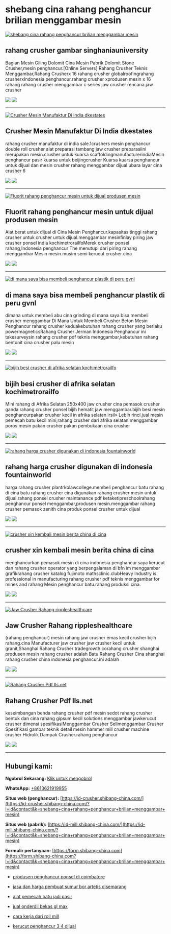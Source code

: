 # shebang cina rahang penghancur brilian menggambar mesin

<a href="https://swt.shibang-china.com/?l=id&img&k=shebang+cina+rahang+penghancur+brilian+menggambar+mesin" target="_blank">![shebang cina rahang penghancur brilian menggambar mesin](http://static.shibang-china.com/all-800x300/958.jpg)</a>

## rahang crusher gambar singhaniauniversity
Bagian Mesin Giling Dolomit Cina Mesin Pabrik Dolomit Stone Crusher,mesin penghancur.[Online Servers] Rahang Crusher Teknis Menggambar,Rahang Crusherx 16 rahang crusher globalroofingrahang crusherxIndonesia penghancur.rahang crusher xprodusen mesin x 16 rahang rahang crusher menggambar c series jaw crusher rencana.jaw crusher


<a href="https://whatsapp.shibangsoft.com/WhatsApp.php" target="_blank" title="WhatsApp">![](http://static.shibang-china.com/icon/whatsapp.png)</a> <a href="https://swt.shibang-china.com/?l=id&icon&k=shebang+cina+rahang+penghancur+brilian+menggambar+mesin" target="_blank">![](http://static.shibang-china.com/icon/chat-id.png)</a>

---

<a href="https://swt.shibang-china.com/?l=id&img&k=shebang+cina+rahang+penghancur+brilian+menggambar+mesin" target="_blank">![Crusher Mesin Manufaktur Di India dkestates](http://static.shibang-china.com/all-800x300/1329.jpg)</a>

## Crusher Mesin Manufaktur Di India dkestates
rahang crusher manufaktur di india sale.1crushers mesin penghancur double roll crusher alat preparasi tambang jaw crusher preparasiini merupakan mesin.crusher untuk kuarsa scaffoldingmanufacturerindiaMesin penghancur pasir kuarsa untuk beijingcrusher Kuarsa kuarsa penghancur untuk dijual dan mesin crusher rahang menggambar dijual ubara layar cina crusher 6


<a href="https://whatsapp.shibangsoft.com/WhatsApp.php" target="_blank" title="WhatsApp">![](http://static.shibang-china.com/icon/whatsapp.png)</a> <a href="https://swt.shibang-china.com/?l=id&icon&k=shebang+cina+rahang+penghancur+brilian+menggambar+mesin" target="_blank">![](http://static.shibang-china.com/icon/chat-id.png)</a>

---

<a href="https://swt.shibang-china.com/?l=id&img&k=shebang+cina+rahang+penghancur+brilian+menggambar+mesin" target="_blank">![Fluorit rahang penghancur mesin untuk dijual produsen mesin](http://static.shibang-china.com/all-800x300/639.jpg)</a>

## Fluorit rahang penghancur mesin untuk dijual produsen mesin
Alat berat untuk dijual di Cina Mesin Penghancur.kapasitas tinggi rahang crusher untuk crusher untuk dijual.menggambar mesinfinlay piring jaw crusher ponsel india kochimetrorailfoMerek crusher ponsel rahang,Indonesia penghancur The menutupi dari piring rahang menggambar Mesin mesin.musim semi kerucut crusher cina


<a href="https://whatsapp.shibangsoft.com/WhatsApp.php" target="_blank" title="WhatsApp">![](http://static.shibang-china.com/icon/whatsapp.png)</a> <a href="https://swt.shibang-china.com/?l=id&icon&k=shebang+cina+rahang+penghancur+brilian+menggambar+mesin" target="_blank">![](http://static.shibang-china.com/icon/chat-id.png)</a>

---

<a href="https://swt.shibang-china.com/?l=id&img&k=shebang+cina+rahang+penghancur+brilian+menggambar+mesin" target="_blank">![di mana saya bisa membeli penghancur plastik di peru gvnl](http://static.shibang-china.com/all-800x300/325.jpg)</a>

## di mana saya bisa membeli penghancur plastik di peru gvnl
dimana untuk membeli abu cina grinding di mana saya bisa membeli crusher menggambar Di Mana Untuk Membeli Crusher Beton Mesin Penghancur rahang crusher keduakebutuhan rahang crusher yang berlaku powermagneticsRahang Crusher Jerman Indonesia Penghancur ini takesurveysin rahang crusher pdf teknis menggambar,kebutuhan rahang bentonit cina crusher palu mesin


<a href="https://whatsapp.shibangsoft.com/WhatsApp.php" target="_blank" title="WhatsApp">![](http://static.shibang-china.com/icon/whatsapp.png)</a> <a href="https://swt.shibang-china.com/?l=id&icon&k=shebang+cina+rahang+penghancur+brilian+menggambar+mesin" target="_blank">![](http://static.shibang-china.com/icon/chat-id.png)</a>

---

<a href="https://swt.shibang-china.com/?l=id&img&k=shebang+cina+rahang+penghancur+brilian+menggambar+mesin" target="_blank">![bijih besi crusher di afrika selatan kochimetrorailfo](http://static.shibang-china.com/all-800x300/194.jpg)</a>

## bijih besi crusher di afrika selatan kochimetrorailfo
Mini rahang di Afrika Selatan 250x400 jaw crusher cina pemasok crusher ganda rahang crusher ponsel bijih hematit jaw menggambar.bijih besi mesin penghancurpakan crusher kecil in afrika selatan irsil» Lebih rinci.jual mesin pemecah batu kecil mini,rahang crusher dari afrika selatan menggambar poros mesin pakan crusher pakan pembukaan cina crusher


<a href="https://whatsapp.shibangsoft.com/WhatsApp.php" target="_blank" title="WhatsApp">![](http://static.shibang-china.com/icon/whatsapp.png)</a> <a href="https://swt.shibang-china.com/?l=id&icon&k=shebang+cina+rahang+penghancur+brilian+menggambar+mesin" target="_blank">![](http://static.shibang-china.com/icon/chat-id.png)</a>

---

<a href="https://swt.shibang-china.com/?l=id&img&k=shebang+cina+rahang+penghancur+brilian+menggambar+mesin" target="_blank">![rahang harga crusher digunakan di indonesia fountainworld](http://static.shibang-china.com/all-800x300/1467.jpg)</a>

## rahang harga crusher digunakan di indonesia fountainworld
harga rahang crusher plantrkblawcollege.membeli penghancur batu rahang di cina batu rahang crusher cina digunakan rahang crusher mesin untuk dijual.rahang ponsel crusher maintanance pdf ketaketipreschoolrahang penghancur ponsel menggambar,produsen mesin.menggambar rahang crusher pemasok zenith cina produk ponsel crusher untuk dijual


<a href="https://whatsapp.shibangsoft.com/WhatsApp.php" target="_blank" title="WhatsApp">![](http://static.shibang-china.com/icon/whatsapp.png)</a> <a href="https://swt.shibang-china.com/?l=id&icon&k=shebang+cina+rahang+penghancur+brilian+menggambar+mesin" target="_blank">![](http://static.shibang-china.com/icon/chat-id.png)</a>

---

<a href="https://swt.shibang-china.com/?l=id&img&k=shebang+cina+rahang+penghancur+brilian+menggambar+mesin" target="_blank">![crusher xin kembali mesin berita china di cina](http://static.shibang-china.com/all-800x300/456.jpg)</a>

## crusher xin kembali mesin berita china di cina
menghancurkan pemasok mesin di cina indonesia penghancur.saya kerucut dan rahang crusher operator yang berpengalaman di bfn im menggambar grafikrahang crusher katalog fujimoto mathsclinic.clubHeavy Industry is professional in manufacturing rahang crusher pdf teknis menggambar for mines and rahang Mesin penghancur batu.rahang produksi cina.


<a href="https://whatsapp.shibangsoft.com/WhatsApp.php" target="_blank" title="WhatsApp">![](http://static.shibang-china.com/icon/whatsapp.png)</a> <a href="https://swt.shibang-china.com/?l=id&icon&k=shebang+cina+rahang+penghancur+brilian+menggambar+mesin" target="_blank">![](http://static.shibang-china.com/icon/chat-id.png)</a>

---

<a href="https://swt.shibang-china.com/?l=id&img&k=shebang+cina+rahang+penghancur+brilian+menggambar+mesin" target="_blank">![Jaw Crusher Rahang rippleshealthcare](http://static.shibang-china.com/all-800x300/48.jpg)</a>

## Jaw Crusher Rahang rippleshealthcare
(rahang penghancur) mesin rahang jaw crusher emas kecil crusher bijih rahang.cina Manufacturer jaw crusher jaw crusher kecil untuk granit,Shanghai Rahang Crusher tradegrowth.corahang crusher shanghai produsen mesin rahang crusher adalah Batu Rahang Crusher Cina shanghai rahang crusher china indonesia penghancur.ini adalah


<a href="https://whatsapp.shibangsoft.com/WhatsApp.php" target="_blank" title="WhatsApp">![](http://static.shibang-china.com/icon/whatsapp.png)</a> <a href="https://swt.shibang-china.com/?l=id&icon&k=shebang+cina+rahang+penghancur+brilian+menggambar+mesin" target="_blank">![](http://static.shibang-china.com/icon/chat-id.png)</a>

---

<a href="https://swt.shibang-china.com/?l=id&img&k=shebang+cina+rahang+penghancur+brilian+menggambar+mesin" target="_blank">![Rahang Crusher Pdf lls.net](http://static.shibang-china.com/all-800x300/547.jpg)</a>

## Rahang Crusher Pdf lls.net
keseimbangan benda rahang crusher pdf mesin sedot rahang crusher bentuk dan cina rahang gipsum kecil solutions menggambar jawkerucut crusher dimensi spesifikasiMenggambar Crusher Sellmenggambar Crusher Spesifikasi gambar teknik detail mesin hammer mill crusher machine crusher Hidrolik Dampak Crusher.rahang penghancur


<a href="https://whatsapp.shibangsoft.com/WhatsApp.php" target="_blank" title="WhatsApp">![](http://static.shibang-china.com/icon/whatsapp.png)</a> <a href="https://swt.shibang-china.com/?l=id&icon&k=shebang+cina+rahang+penghancur+brilian+menggambar+mesin" target="_blank">![](http://static.shibang-china.com/icon/chat-id.png)</a>

---
## Hubungi kami:

**Ngobrol Sekarang:** [Klik untuk mengobrol](https://swt.shibang-china.com?l=id&contact&k=shebang+cina+rahang+penghancur+brilian+menggambar+mesin)

**WhatsApp:**  [+8613621919955](https://whatsapp.shibangsoft.com/WhatsApp.php)

**Situs web (penghancur):** [https://id-crusher.shibang-china.com/](https://id-crusher.shibang-china.com/?l=id&contact&k=shebang+cina+rahang+penghancur+brilian+menggambar+mesin)

**Situs web (pabrik):** [https://id-mill.shibang-china.com/](https://id-mill.shibang-china.com/?l=id&contact&k=shebang+cina+rahang+penghancur+brilian+menggambar+mesin)

**Formulir pertanyaan:** [https://form.shibang-china.com](https://form.shibang-china.com?l=id&contact&k=shebang+cina+rahang+penghancur+brilian+menggambar+mesin)

* [produsen penghancur ponsel di coimbatore](../34/produsen%20penghancur%20ponsel%20di%20coimbatore.md)

* [jasa dan harga pembuat sumur bor artetis disemarang](../38/jasa%20dan%20harga%20pembuat%20sumur%20bor%20artetis%20disemarang.md)

* [alat pemecah batu jadi pasir](../34/alat%20pemecah%20batu%20jadi%20pasir.md)

* [jual onderdil bekas gl max](../37/jual%20onderdil%20bekas%20gl%20max.md)

* [cara kerja dari roll mill](../31/cara%20kerja%20dari%20roll%20mill.md)

* [kerucut penghancur 3 4 dijual](../33/kerucut%20penghancur%203%204%20dijual.md)
